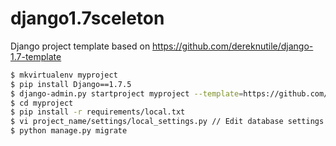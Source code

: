# django1.7sceleton
Django project template based on https://github.com/dereknutile/django-1.7-template

```bash
$ mkvirtualenv myproject
$ pip install Django==1.7.5
$ django-admin.py startproject myproject --template=https://github.com/comalex/django1.7sceleton/archive/master.zip
$ cd myproject
$ pip install -r requirements/local.txt
$ vi project_name/settings/local_settings.py // Edit database settings.
$ python manage.py migrate
```
